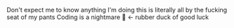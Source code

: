 Don't expect me to know anything I'm doing this is literally all by the fucking seat of my pants
Coding is a nightmare
🦆 <- rubber duck of good luck
